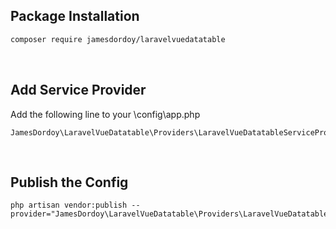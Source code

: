 ## Package Installation

```bash
composer require jamesdordoy/laravelvuedatatable
```
<br>

## Add Service Provider
Add the following line to your \config\app.php

```
JamesDordoy\LaravelVueDatatable\Providers\LaravelVueDatatableServiceProvider::class,
```
<br>

## Publish the Config
```
php artisan vendor:publish --provider="JamesDordoy\LaravelVueDatatable\Providers\LaravelVueDatatableServiceProvider"
```